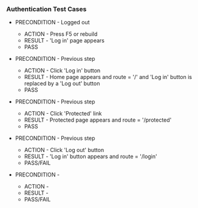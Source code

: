 ### Authentication Test Cases

* PRECONDITION - Logged out 
  * ACTION - Press F5 or rebuild
  * RESULT - 'Log in' page appears
  * PASS
  
* PRECONDITION - Previous step
  * ACTION - Click 'Log in' button
  * RESULT - Home page appears and route = '/' and 'Log in' button is replaced by a 'Log out' button
  * PASS
  
* PRECONDITION - Previous step
  * ACTION - Click 'Protected' link
  * RESULT - Protected page appears and route = '/protected'
  * PASS
  
* PRECONDITION - Previous step
  * ACTION - Click 'Log out' button
  * RESULT - 'Log in' button appears and route = '/login'
  * PASS/FAIL
  
* PRECONDITION - 
  * ACTION - 
  * RESULT - 
  * PASS/FAIL
  


